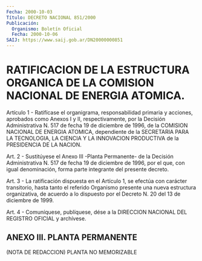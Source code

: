 ```yaml
---
Fecha: 2000-10-03
Título: DECRETO NACIONAL 851/2000
Publicación:
  Organismo: Boletín Oficial
  Fecha: 2000-10-06
SAIJ: https://www.saij.gob.ar/DN20000000851
---
```

# RATIFICACION DE LA ESTRUCTURA ORGANICA DE LA COMISION NACIONAL DE ENERGIA ATOMICA.

<a id="1"></a>
Artículo 1 - Ratifícase  el organigrama, responsabilidad primaria y acciones, aprobados como Anexos  I  y  II,  respectivamente, por la Decisión Administrativa N. 517 de fecha 19 de  diciembre de 1996, de la  COMISION  NACIONAL  DE  ENERGIA  ATOMICA,  dependiente   de  la SECRETARIA   PARA  LA  TECNOLOGIA,  LA  CIENCIA  Y  LA  INNOVACION PRODUCTIVA de la PRESIDENCIA DE LA NACION.

<a id="2"></a>
Art.  2 - Sustitúyese  el  Anexo  III  -Planta  Permanente-  de  la Decisión Administrativa N. 517 de fecha 19 de diciembre de 1996, por el que,  con  igual denominación, forma parte integrante del presente decreto.

<a id="3"></a>
Art. 3 - La ratificación dispuesta en el Artículo 1, se efectúa con carácter transitorio,  hasta  tanto  el referido Organismo presente una nueva estructura organizativa, de acuerdo a lo dispuesto por el Decreto N. 20 del 13 de diciembre de 1999.

<a id="4"></a>
Art. 4 - Comuníquese, publíquese, dése  a la DIRECCION NACIONAL DEL REGISTRO OFICIAL y archívese.

## ANEXO III. PLANTA PERMANENTE

<a id="1"></a>
(NOTA DE REDACCION) PLANTA NO MEMORIZABLE